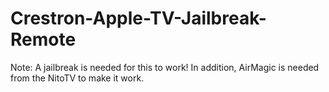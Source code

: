 # Crestron-Apple-TV-Jailbreak-Remote

Note: A jailbreak is needed for this to work!
In addition, AirMagic is needed from the NitoTV to make it work.

